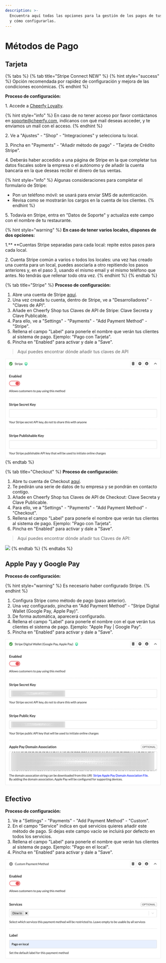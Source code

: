```yaml
---
description: >-
  Encuentra aquí todas las opciones para la gestión de los pagos de tus clientes
  y cómo configurarlas.
---
```


# Métodos de Pago

## Tarjeta

{% tabs %}
{% tab title="Stripe Connect NEW" %}
{% hint style="success" %}
Opción recomendada por rapidez de configuración y mejora de las condiciones económicas.
{% endhint %}



**Proceso de configuración:**

1\. Accede a [Cheerfy Loyalty](https://admin.cheerfy.com/login/).&#x20;

{% hint style="info" %}
En caso de no tener acceso por favor contáctanos en soporte@cheerfy.com, indícanos con qué mail deseas acceder, y te enviamos un mail con el acceso.
{% endhint %}

2\. Ve a "Ajustes" - "Shop" - "Integraciones" y selecciona tu local.

3\. Pincha en "Payments" - "Añadir método de pago" - "Tarjeta de Crédito Stripe".

4\. Deberás haber accedido a una página de Stripe en la que completar tus datos fiscales sobre la empresa o el autónomo y de añadir la cuenta bancaria en la que deseas recibir el dinero de tus ventas.

{% hint style="info" %}
Algunas consideraciones para completar el formulario de Stripe:

* Pon un teléfono móvil: se usará para enviar SMS de autenticación.
* Revisa como se mostrarán los cargos en la cuenta de los clientes.
{% endhint %}

5\. Todavía en Stripe, entra en "Datos de Soporte" y actualiza este campo con el nombre de tu restaurante.

{% hint style="warning" %}
**En caso de tener varios locales, dispones de dos opciones:**

1.** **Cuentas Stripe separadas para cada local: repite estos pasos para cada local.

2\. Cuenta Stripe común a varios o todos los locales: una vez has creado una cuenta para un local, puedes asociarla a otro repitiendo los pasos anteriores y, en el paso 3, usando el mismo email y el mismo teléfono que antes. No tendrás que rellenar todo otra vez.
{% endhint %}
{% endtab %}

{% tab title="Stripe" %}
**Proceso de configuración:**

1. Abre una cuenta de Stripe [aquí](https://dashboard.stripe.com/register).
2. Una vez creada tu cuenta, dentro de Stripe, ve a "Desarrolladores" - "Claves de API".
3. Añade en Cheerfy Shop tus Claves de API de Stripe: Clave Secreta y Clave Publicable.
4. Para ello, ve a "Settings" - "Payments" - "Add Payment Method" - "Stripe".
5. Rellena el campo "Label" para ponerle el nombre que verán tus clientes al sistema de pago. Ejemplo: "Pago con Tarjeta".
6. Pincha en "Enabled" para activar y dale a "Save".

> Aquí puedes encontrar dónde añadir tus claves de API

![](<../../.gitbook/assets/image (27).png>)
{% endtab %}

{% tab title="Checkout" %}
**Proceso de configuración:**

1. Abre tu cuenta de Checkout [aquí](https://go.checkout.com/variants/es/connected-payments?creative=504908625344\&keyword=checkout+espa%C3%B1a\&matchtype=e\&network=g\&device=c\&gclid=Cj0KCQjwmIuDBhDXARIsAFITC\_5t5B8geww2r3MAdntB9TWgkVfZHYQwaQl1GZPVP3YOkfm-o458adUaAsayEALw\_wcB).
2. Te pedirán una serie de datos de tu empresa y se pondrán en contacto contigo.
3. Añade en Cheerfy Shop tus Claves de API de Checkout: Clave Secreta y Clave Publicable.
4. Para ello, ve a "Settings" - "Payments" - "Add Payment Method" - "Checkout".
5. Rellena el campo "Label" para ponerle el nombre que verán tus clientes al sistema de pago. Ejemplo: "Pago con Tarjeta".
6. Pincha en "Enabled" para activar y dale a "Save".

> Aquí puedes encontrar dónde añadir tus Claves de API:

![](<../../.gitbook/assets/image (35).png>)
{% endtab %}
{% endtabs %}

## Apple Pay y Google Pay

**Proceso de configuración:**

{% hint style="warning" %}
Es necesario haber configurado Stripe.
{% endhint %}

1. Configura Stripe como método de pago (paso anterior).
2. Una vez configurado, pincha en "Add Payment Method" - "Stripe Digital Wallet (Google Pay, Apple Pay)".
3. De forma automática, aparecerá configurado.
4. Rellena el campo "Label" para ponerle el nombre con el que verán tus clientes el sistema de pago. Ejemplo: "Apple Pay | Google Pay".
5. Pincha en "Enabled" para activar y dale a "Save".

![](<../../.gitbook/assets/image (84).png>)

## Efectivo

**Proceso de configuración:**

1. Ve a "Settings" - "Payments" - "Add Payment Method" - "Custom".
2. En el campo "Service" indica en qué servicios quieres añadir este método de pago. Si dejas este campo vacío se incluirá por defecto en todos los servicios.
3. Rellena el campo "Label" para ponerle el nombre que verán tus clientes al sistema de pago. Ejemplo: "Pago en el local".
4. Pincha en "Enabled" para activar y dale a "Save".

![](<../../.gitbook/assets/image (81).png>)
